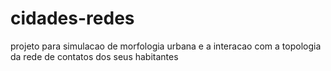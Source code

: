 # cidades-redes

projeto para simulacao de morfologia urbana e a interacao com a topologia da rede de contatos dos seus habitantes
